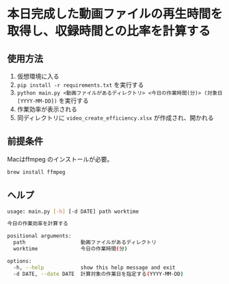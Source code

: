 # 本日完成した動画ファイルの再生時間を取得し、収録時間との比率を計算する

## 使用方法
1. 仮想環境に入る
2. `pip install -r requirements.txt` を実行する
3. `python main.py <動画ファイルがあるディレクトリ> <今日の作業時間(分)> (対象日 [YYYY-MM-DD])` を実行する
4. 作業効率が表示される
5. 同ディレクトリに `video_create_efficiency.xlsx` が作成され、開かれる


## 前提条件

Macはffmpeg のインストールが必要。

```sh
brew install ffmpeg
```



## ヘルプ

```sh
usage: main.py [-h] [-d DATE] path worktime

今日の作業効率を計算する

positional arguments:
  path                  動画ファイルがあるディレクトリ
  worktime              今日の作業時間(分)

options:
  -h, --help            show this help message and exit
  -d DATE, --date DATE  計算対象の作業日を指定する(YYYY-MM-DD)
```


